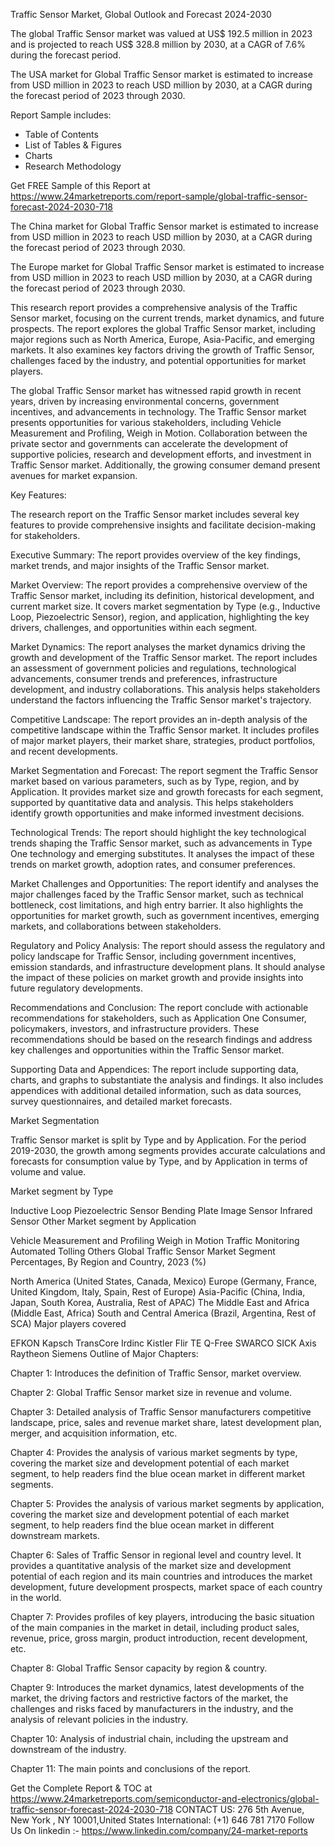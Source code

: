 Traffic Sensor Market, Global Outlook and Forecast 2024-2030

The global Traffic Sensor market was valued at US$ 192.5 million in 2023 and is projected to reach US$ 328.8 million by 2030, at a CAGR of 7.6% during the forecast period.

The USA market for Global Traffic Sensor market is estimated to increase from USD million in 2023 to reach USD million by 2030, at a CAGR during the forecast period of 2023 through 2030.

Report Sample includes:
- Table of Contents
- List of Tables & Figures
- Charts
- Research Methodology

Get FREE Sample of this Report at https://www.24marketreports.com/report-sample/global-traffic-sensor-forecast-2024-2030-718

The China market for Global Traffic Sensor market is estimated to increase from USD million in 2023 to reach USD million by 2030, at a CAGR during the forecast period of 2023 through 2030.

The Europe market for Global Traffic Sensor market is estimated to increase from USD million in 2023 to reach USD million by 2030, at a CAGR during the forecast period of 2023 through 2030.

This research report provides a comprehensive analysis of the Traffic Sensor market, focusing on the current trends, market dynamics, and future prospects. The report explores the global Traffic Sensor market, including major regions such as North America, Europe, Asia-Pacific, and emerging markets. It also examines key factors driving the growth of Traffic Sensor, challenges faced by the industry, and potential opportunities for market players.

The global Traffic Sensor market has witnessed rapid growth in recent years, driven by increasing environmental concerns, government incentives, and advancements in technology. The Traffic Sensor market presents opportunities for various stakeholders, including Vehicle Measurement and Profiling, Weigh in Motion. Collaboration between the private sector and governments can accelerate the development of supportive policies, research and development efforts, and investment in Traffic Sensor market. Additionally, the growing consumer demand present avenues for market expansion.

Key Features:

The research report on the Traffic Sensor market includes several key features to provide comprehensive insights and facilitate decision-making for stakeholders.

Executive Summary: The report provides overview of the key findings, market trends, and major insights of the Traffic Sensor market.

Market Overview: The report provides a comprehensive overview of the Traffic Sensor market, including its definition, historical development, and current market size. It covers market segmentation by Type (e.g., Inductive Loop, Piezoelectric Sensor), region, and application, highlighting the key drivers, challenges, and opportunities within each segment.

Market Dynamics: The report analyses the market dynamics driving the growth and development of the Traffic Sensor market. The report includes an assessment of government policies and regulations, technological advancements, consumer trends and preferences, infrastructure development, and industry collaborations. This analysis helps stakeholders understand the factors influencing the Traffic Sensor market's trajectory.

Competitive Landscape: The report provides an in-depth analysis of the competitive landscape within the Traffic Sensor market. It includes profiles of major market players, their market share, strategies, product portfolios, and recent developments.

Market Segmentation and Forecast: The report segment the Traffic Sensor market based on various parameters, such as by Type, region, and by Application. It provides market size and growth forecasts for each segment, supported by quantitative data and analysis. This helps stakeholders identify growth opportunities and make informed investment decisions.

Technological Trends: The report should highlight the key technological trends shaping the Traffic Sensor market, such as advancements in Type One technology and emerging substitutes. It analyses the impact of these trends on market growth, adoption rates, and consumer preferences.

Market Challenges and Opportunities: The report identify and analyses the major challenges faced by the Traffic Sensor market, such as technical bottleneck, cost limitations, and high entry barrier. It also highlights the opportunities for market growth, such as government incentives, emerging markets, and collaborations between stakeholders.

Regulatory and Policy Analysis: The report should assess the regulatory and policy landscape for Traffic Sensor, including government incentives, emission standards, and infrastructure development plans. It should analyse the impact of these policies on market growth and provide insights into future regulatory developments.

Recommendations and Conclusion: The report conclude with actionable recommendations for stakeholders, such as Application One Consumer, policymakers, investors, and infrastructure providers. These recommendations should be based on the research findings and address key challenges and opportunities within the Traffic Sensor market.

Supporting Data and Appendices: The report include supporting data, charts, and graphs to substantiate the analysis and findings. It also includes appendices with additional detailed information, such as data sources, survey questionnaires, and detailed market forecasts.

Market Segmentation

Traffic Sensor market is split by Type and by Application. For the period 2019-2030, the growth among segments provides accurate calculations and forecasts for consumption value by Type, and by Application in terms of volume and value.

Market segment by Type

Inductive Loop
Piezoelectric Sensor
Bending Plate
Image Sensor
Infrared Sensor
Other
Market segment by Application

Vehicle Measurement and Profiling
Weigh in Motion
Traffic Monitoring
Automated Tolling
Others
Global Traffic Sensor Market Segment Percentages, By Region and Country, 2023 (%)

North America (United States, Canada, Mexico)
Europe (Germany, France, United Kingdom, Italy, Spain, Rest of Europe)
Asia-Pacific (China, India, Japan, South Korea, Australia, Rest of APAC)
The Middle East and Africa (Middle East, Africa)
South and Central America (Brazil, Argentina, Rest of SCA)
Major players covered

EFKON
Kapsch
TransCore
Irdinc
Kistler
Flir
TE
Q-Free
SWARCO
SICK
Axis
Raytheon
Siemens
Outline of Major Chapters:

Chapter 1: Introduces the definition of Traffic Sensor, market overview.

Chapter 2: Global Traffic Sensor market size in revenue and volume.

Chapter 3: Detailed analysis of Traffic Sensor manufacturers competitive landscape, price, sales and revenue market share, latest development plan, merger, and acquisition information, etc.

Chapter 4: Provides the analysis of various market segments by type, covering the market size and development potential of each market segment, to help readers find the blue ocean market in different market segments.

Chapter 5: Provides the analysis of various market segments by application, covering the market size and development potential of each market segment, to help readers find the blue ocean market in different downstream markets.

Chapter 6: Sales of Traffic Sensor in regional level and country level. It provides a quantitative analysis of the market size and development potential of each region and its main countries and introduces the market development, future development prospects, market space of each country in the world.

Chapter 7: Provides profiles of key players, introducing the basic situation of the main companies in the market in detail, including product sales, revenue, price, gross margin, product introduction, recent development, etc.

Chapter 8: Global Traffic Sensor capacity by region & country.

Chapter 9: Introduces the market dynamics, latest developments of the market, the driving factors and restrictive factors of the market, the challenges and risks faced by manufacturers in the industry, and the analysis of relevant policies in the industry.

Chapter 10: Analysis of industrial chain, including the upstream and downstream of the industry.

Chapter 11: The main points and conclusions of the report.

Get the Complete Report & TOC at https://www.24marketreports.com/semiconductor-and-electronics/global-traffic-sensor-forecast-2024-2030-718
CONTACT US:
276 5th Avenue, New York , NY 10001,United States
International: (+1) 646 781 7170
Follow Us On linkedin :- https://www.linkedin.com/company/24-market-reports
